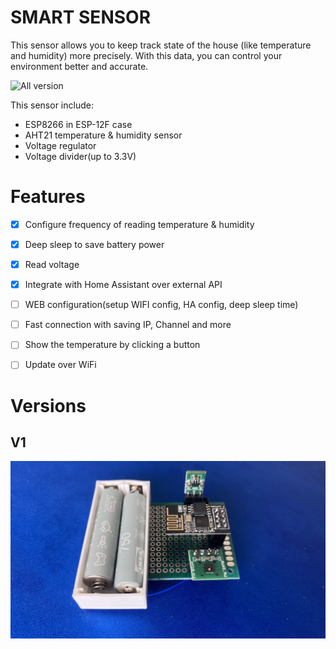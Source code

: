 # SMART SENSOR

This sensor allows you to keep track state of the house (like temperature and humidity) more precisely. With this data, you can control your environment better and accurate.

![All version](/v1_v2_v3.png)

This sensor include: 
- ESP8266 in ESP-12F case
- AHT21 temperature & humidity sensor
- Voltage regulator
- Voltage divider(up to 3.3V)

# Features

- [x] Configure frequency of reading temperature & humidity
- [x] Deep sleep to save battery power
- [x] Read voltage
- [x] Integrate with Home Assistant over external API
- [ ] WEB configuration(setup WIFI config, HA config, deep sleep time)
- [ ] Fast connection with saving IP, Channel and more
- [ ] Show the temperature by clicking a button
- [ ] Update over WiFi


# Versions

## V1

![V1](/v1.jpg)